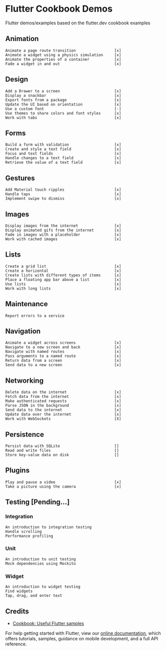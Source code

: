 # Flutter Cookbook Demos

Flutter demos/examples based on the flutter.dev cookbook examples

## Animation
    Animate a page route transition                 [x]
    Animate a widget using a physics simulation     [x]
    Animate the properties of a container           [x]
    Fade a widget in and out                        [x]


## Design
    Add a Drawer to a screen                        [x]
    Display a snackbar                              [x]
    Export fonts from a package                     [x]
    Update the UI based on orientation              [x]
    Use a custom font                               [-]
    Use themes to share colors and font styles      [x]
    Work with tabs                                  [x]

## Forms
    Build a form with validation                    [x]
    Create and style a text field                   [x]
    Focus and text fields                           [x]
    Handle changes to a text field                  [x]
    Retrieve the value of a text field              [x]

## Gestures
    Add Material touch ripples                      [x]
    Handle taps                                     [x]
    Implement swipe to dismiss                      [x]

## Images
    Display images from the internet                [x]
    Display animated gifs from the internet         [x]
    Fade in images with a placeholder               [x]
    Work with cached images                         [x]

## Lists
    Create a grid list                              [x]
    Create a horizontal                             [x]
    Create lists with different types of items      [x]
    Place a floating app bar above a list           [x]
    Use lists                                       [x]
    Work with long lists                            [x]

## Maintenance
    Report errors to a service

## Navigation
    Animate a widget across screens                 [x]
    Navigate to a new screen and back               [x]
    Navigate with named routes                      [x]
    Pass arguments to a named route                 [x]
    Return data from a screen                       [x]
    Send data to a new screen                       [x]

## Networking
    Delete data on the internet                     [x]
    Fetch data from the internet                    [x]
    Make authenticated requests                     [x]
    Parse JSON in the background                    [x]
    Send data to the internet                       [x]
    Update data over the internet                   [x]
    Work with WebSockets                            [X]

## Persistence
    Persist data with SQLite                        []
    Read and write files                            []
    Store key-value data on disk                    []

## Plugins
    Play and pause a video                          [x]
    Take a picture using the camera                 [x]

## Testing [Pending...]
### Integration
    An introduction to integration testing
    Handle scrolling
    Performance profiling
### Unit
    An introduction to unit testing
    Mock dependencies using Mockito
### Widget
    An introduction to widget testing
    Find widgets
    Tap, drag, and enter text

## Credits

- [Cookbook: Useful Flutter samples](https://flutter.dev/docs/cookbook)

For help getting started with Flutter, view our
[online documentation](https://flutter.dev/docs), which offers tutorials,
samples, guidance on mobile development, and a full API reference.
